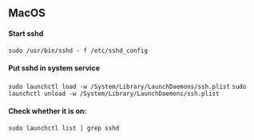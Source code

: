 ## MacOS

#### Start sshd
`sudo /usr/bin/sshd - f /etc/sshd_config`

#### Put sshd in system service
`sudo launchctl load -w /System/Library/LaunchDaemons/ssh.plist`
`sudo launchctl unload -w /System/Library/LaunchDaemons/ssh.plist`

#### Check whether it is on:
`sudo launchctl list | grep sshd`
